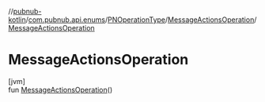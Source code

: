 //[pubnub-kotlin](../../../../index.md)/[com.pubnub.api.enums](../../index.md)/[PNOperationType](../index.md)/[MessageActionsOperation](index.md)/[MessageActionsOperation](-message-actions-operation.md)

# MessageActionsOperation

[jvm]\
fun [MessageActionsOperation](-message-actions-operation.md)()
